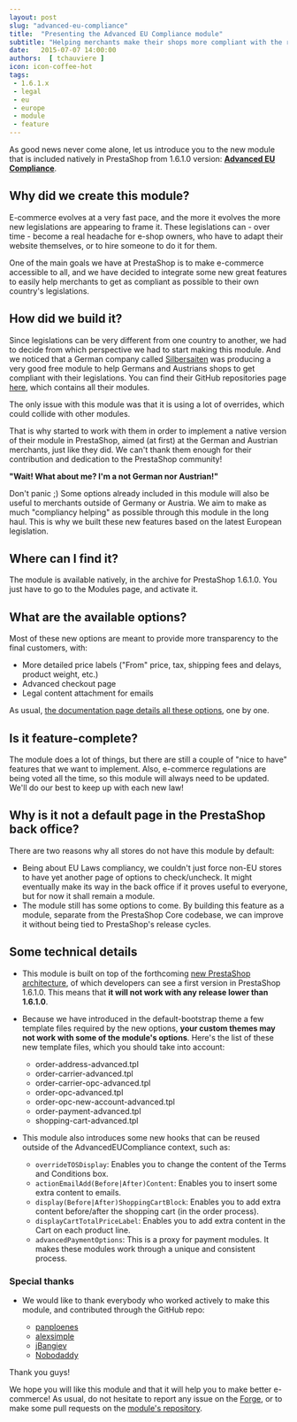 ```yaml
---
layout: post
slug: "advanced-eu-compliance"
title:  "Presenting the Advanced EU Compliance module"
subtitle: "Helping merchants make their shops more compliant with the recent EU regulations."
date:   2015-07-07 14:00:00
authors:  [ tchauviere ]
icon: icon-coffee-hot
tags:
 - 1.6.1.x
 - legal
 - eu
 - europe
 - module
 - feature
---
```


As good news never come alone, let us introduce you to the new module that is included natively in PrestaShop from 1.6.1.0 version: **[Advanced EU Compliance](https://github.com/PrestaShop/advancedeucompliance)**.

## Why did we create this module?

E-commerce evolves at a very fast pace, and the more it evolves the more new legislations are appearing to frame it. These legislations can - over time - become a real headache for e-shop owners, who have to adapt their website themselves, or to hire someone to do it for them.

One of the main goals we have at PrestaShop is to make e-commerce accessible to all, and we have decided to integrate some new great features to easily help merchants to get as compliant as possible to their own country's legislations.


## How did we build it?

Since legislations can be very different from one country to another, we had to decide from which perspective we had to start making this module. And we noticed that a German company called [Silbersaiten](http://www.silbersaiten.de) was producing a very good free module to help Germans and Austrians shops to get compliant with their legislations. You can find their GitHub repositories page [here](https://github.com/EU-Legal), which contains all their modules.

The only issue with this module was that it is using a lot of overrides, which could collide with other modules.

That is why started to work with them in order to implement a native version of their module in PrestaShop, aimed (at first) at the German and Austrian merchants, just like they did. We can't thank them enough for their contribution and dedication to the PrestaShop community!

**"Wait! What about me? I'm a not German nor Austrian!"**

Don't panic ;) Some options already included in this module will also be useful to merchants outside of Germany or Austria. We aim to make as much "compliancy helping" as possible through this module in the long haul. This is why we built these new features based on the latest European legislation.


## Where can I find it?

The module is available natively, in the archive for PrestaShop 1.6.1.0. You just have to go to the Modules page, and activate it.

## What are the available options?

Most of these new options are meant to provide more transparency to the final customers, with:

* More detailed price labels ("From" price, tax, shipping fees and delays, product weight, etc.)
* Advanced checkout page
* Legal content attachment for emails

As usual, [the documentation page details all these options](http://doc.prestashop.com/display/PS16/Administration+modules#Administrationmodules-AdvancedEUCompliance), one by one.


## Is it feature-complete?

The module does a lot of things, but there are still a couple of "nice to have" features that we want to implement. Also, e-commerce regulations are being voted all the time, so this module will always need to be updated. We'll do our best to keep up with each new law!


## Why is it not a default page in the PrestaShop back office?

There are two reasons why all stores do not have this module by default:

* Being about EU Laws compliancy, we couldn't just force non-EU stores to have yet another page of options to check/uncheck. It might eventually make its way in the back office if it proves useful to everyone, but for now it shall remain a module.
* The module still has some options to come. By building this feature as a module, separate from the PrestaShop Core codebase, we can improve it without being tied to PrestaShop's release cycles.


## Some technical details

- This module is built on top of the forthcoming [new PrestaShop architecture](http://build.prestashop.com/news/new-architecture-1-6-1-0/), of which developers can see a first version in PrestaShop 1.6.1.0. This means that **it will not work with any release lower than 1.6.1.0**.

- Because we have introduced in the default-bootstrap theme a few template files required by the new options, **your custom themes may not work with some of the module's options**. Here's the list of these new template files, which you should take into account:

	*  order-address-advanced.tpl
	*  order-carrier-advanced.tpl
	*  order-carrier-opc-advanced.tpl
	*  order-opc-advanced.tpl
	*  order-opc-new-account-advanced.tpl
	*  order-payment-advanced.tpl
	*  shopping-cart-advanced.tpl

- This module also introduces some new hooks that can be reused outside of the AdvancedEUCompliance context, such as:

	* `overrideTOSDisplay`: Enables you to change the content of the Terms and Conditions box.
	* `actionEmailAdd(Before|After)Content`: Enables you to insert some extra content to emails.
	* `display(Before|After)ShoppingCartBlock`: Enables you to add extra content before/after the shopping cart (in the order process).
	* `displayCartTotalPriceLabel`: Enables you to add extra content in the Cart on each product line.
	* `advancedPaymentOptions`: This is a proxy for payment modules. It makes these modules work through a unique and consistent process.


### Special thanks

- We would like to thank everybody who worked actively to make this module, and contributed through the GitHub repo:

	* [panploenes](https://github.com/panploenes)
	* [alexsimple](https://github.com/alexsimple)
	* [jBangiev](https://github.com/jBangiev)
	* [Nobodaddy](https://github.com/Nobodaddy)

Thank you guys!

We hope you will like this module and that it will help you to make better e-commerce! As usual, do not hesitate to report any issue on the [Forge](https://forge.prestashop.com), or to make some pull requests on the [module's repository](https://github.com/PrestaShop/advancedeucompliance).
